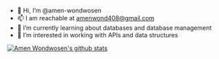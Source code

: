 - 👋 Hi, I’m @amen-wondwosen
- 📫 I am reachable at amenwond408@gmail.com
- 🌱 I’m currently learning about databases and database management
- 👀 I’m interested in working with APIs and data structures

[![Amen Wondwosen's github stats](https://github-readme-stats.vercel.app/api?username=amen-wondwosen)](https://github.com/anuraghazra/github-readme-stats)
